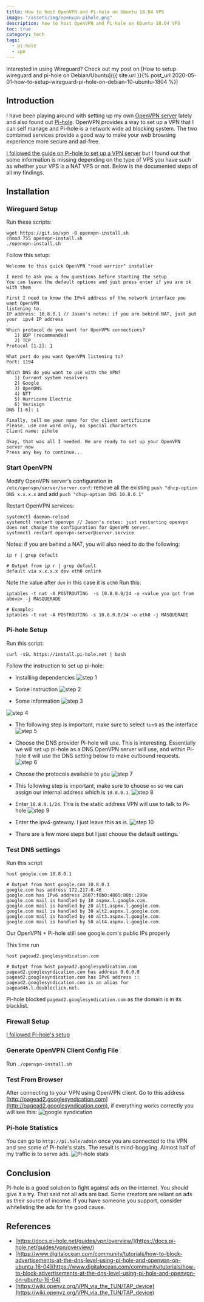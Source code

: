 ```yaml
---
title: How to host OpenVPN and Pi-hole on Ubuntu 18.04 VPS
image: "/assets/img/openvpn-pihole.png"
description: how to host OpenVPN and Pi-hole on Ubuntu 18.04 VPS
toc: true
category: tech
tags:
  - pi-hole
  - vpn
---
```


Interested in using Wireguard? Check out my post on [How to setup wireguard and pi-hole on Debian/Ubuntu]({{ site.url }}{% post_url 2020-05-01-how-to-setup-wireguard-pi-hole-on-debian-10-ubuntu-1804 %})

## Introduction
I have been playing around with setting up my own [OpenVPN server](https://openvpn.net) lately and also found out [Pi-hole](https://pi-hole.net).  OpenVPN provides a way to set up a VPN that I can self manage and Pi-hole is a network wide ad blocking system. The two combined services provide a good way to make your web browsing experience more secure and ad-free. 

[I followed the guide on Pi-hole to set up a VPN server](https://docs.pi-hole.net/guides/vpn/setup-openvpn-server/) but I found out that some information is missing depending on the type of VPS you have such as whether your VPS is a NAT VPS or not. Below is the documented steps of all my findings.

## Installation

### Wireguard Setup
Run these scripts:
```shell
wget https://git.io/vpn -O openvpn-install.sh
chmod 755 openvpn-install.sh
./openvpn-install.sh
```

Follow this setup:
```shell
Welcome to this quick OpenVPN "road warrior" installer

I need to ask you a few questions before starting the setup
You can leave the default options and just press enter if you are ok with them

First I need to know the IPv4 address of the network interface you want OpenVPN
listening to.
IP address: 10.8.0.1 // Jason's notes: if you are behind NAT, just put your  ipv4 IP address

Which protocol do you want for OpenVPN connections?
   1) UDP (recommended)
   2) TCP
Protocol [1-2]: 1

What port do you want OpenVPN listening to?
Port: 1194

Which DNS do you want to use with the VPN?
   1) Current system resolvers
   2) Google
   3) OpenDNS
   4) NTT
   5) Hurricane Electric
   6) Verisign
DNS [1-6]: 1

Finally, tell me your name for the client certificate
Please, use one word only, no special characters
Client name: pihole

Okay, that was all I needed. We are ready to set up your OpenVPN server now
Press any key to continue...
```

### Start OpenVPN
Modify OpenVPN server's configuration in `/etc/openvpn/server/server.conf`:
remove all the existing `push "dhcp-option DNS x.x.x.x` and add `push "dhcp-option DNS 10.8.0.1"`

Restart OpenVPN services:
```shell
systemctl daemon-reload
systemctl restart openvpn // Jason's notes: just restarting openvpn does not change the configuration for OpenVPN server.
systemctl restart openvpn-server@server.service
```

Notes: if you are behind a NAT, you will also need to do the following:
```shell
ip r | grep default

# Output from ip r | grep default
default via x.x.x.x dev eth0 onlink
```
Note the value after `dev` in this case it is `eth0`
Run  this:
```shell
iptables -t nat -A POSTROUTING  -s 10.8.0.0/24 -o <value you got from above> -j MASQUERADE

# Example:
iptables -t nat -A POSTROUTING -s 10.8.0.0/24 -o eth0 -j MASQUERADE
```

### Pi-hole Setup
Run this script:
```shell
curl -sSL https://install.pi-hole.net | bash
```

Follow the instruction to set up pi-hole:

* Installing dependencies
![step 1](/assets/img/pihole-step-1.png)

* Some instruction
![step 2](/assets/img/pihole-step-2.png)

* Some information
![step 3](/assets/img/pihole-step-3.png)

![step 4](/assets/img/pihole-step-4.png)

* The following step is important, make sure to select `tun0` as the interface
![step 5](/assets/img/pihole-step-5.png)

* Choose the DNS provider Pi-hole will use. This is interesting. Essentially we will set up pi-hole as a DNS OpenVPN server will use, and within Pi-hole it will use the DNS setting below to make outbound requests.
![step 6](/assets/img/pihole-step-6.png)

* Choose the protocols available to you
![step 7](/assets/img/pihole-step-7.png)

* This following step is important, make sure to choose `no` so we can assign our internal address which is `10.8.0.1`.
![step 8](/assets/img/pihole-step-8.png)

* Enter `10.8.0.1/24`. This is the static address VPN will use to talk to Pi-hole
![step 9](/assets/img/pihole-step-9.png)

* Enter the ipv4-gateway. I just leave this as is.
![step 10](/assets/img/pihole-step-10.png)

* There are a few more steps but I just choose the default settings.

### Test DNS settings
Run this script
```shell
host google.com 10.8.0.1

# Output from host google.com 10.8.0.1
google.com has address 172.217.0.46
google.com has IPv6 address 2607:f8b0:4005:80b::200e
google.com mail is handled by 10 aspmx.l.google.com.
google.com mail is handled by 20 alt1.aspmx.l.google.com.
google.com mail is handled by 30 alt2.aspmx.l.google.com.
google.com mail is handled by 40 alt3.aspmx.l.google.com.
google.com mail is handled by 50 alt4.aspmx.l.google.com.
```
Our OpenVPN + Pi-hole still see google.com's public IPs properly

This time run
```shell
host pagead2.googlesyndication.com

# Output from host pagead2.googlesyndication.com
pagead2.googlesyndication.com has address 0.0.0.0
pagead2.googlesyndication.com has IPv6 address ::
pagead2.googlesyndication.com is an alias for pagead46.l.doubleclick.net.
```
Pi-hole blocked `pagead2.googlesyndication.com` as the domain is in its blacklist.

### Firewall Setup
[I followed Pi-hole's setup](https://docs.pi-hole.net/guides/vpn/firewall/)

### Generate OpenVPN Client Config File
Run `./openvpn-install.sh`

### Test From Browser
After connecting to your VPN using OpenVPN client. Go to this address [http://pagead2.googlesyndication.com](http://pagead2.googlesyndication.com), if everything works correctly you will see this:
![google syndication](/assets/img/google-syndication.png)

### Pi-hole Statistics
You can go to `http://pi.hole/admin` once you are connected to the VPN and see some of Pi-hole's stats. The result is mind-boggling. Almost half of my traffic is to serve ads.
![Pi-hole stats](/assets/img/pi-hole-stats.png)

## Conclusion
Pi-hole is a good solution to fight against ads on the internet. You should give it a try. That said not all ads are bad. Some creators are reliant on ads as their source of income. If you have someone you support, consider whitelisting the ads for the good cause.

## References
* [https://docs.pi-hole.net/guides/vpn/overview/](https://docs.pi-hole.net/guides/vpn/overview/)
* [https://www.digitalocean.com/community/tutorials/how-to-block-advertisements-at-the-dns-level-using-pi-hole-and-openvpn-on-ubuntu-16-04](https://www.digitalocean.com/community/tutorials/how-to-block-advertisements-at-the-dns-level-using-pi-hole-and-openvpn-on-ubuntu-16-04)
* [https://wiki.openvz.org/VPN_via_the_TUN/TAP_device](https://wiki.openvz.org/VPN_via_the_TUN/TAP_device)